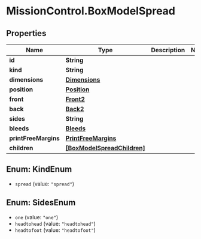 # MissionControl.BoxModelSpread

## Properties
Name | Type | Description | Notes
------------ | ------------- | ------------- | -------------
**id** | **String** |  | 
**kind** | **String** |  | 
**dimensions** | [**Dimensions**](Dimensions.md) |  | 
**position** | [**Position**](Position.md) |  | 
**front** | [**Front2**](Front2.md) |  | 
**back** | [**Back2**](Back2.md) |  | 
**sides** | **String** |  | 
**bleeds** | [**Bleeds**](Bleeds.md) |  | 
**printFreeMargins** | [**PrintFreeMargins**](PrintFreeMargins.md) |  | 
**children** | [**[BoxModelSpreadChildren]**](BoxModelSpreadChildren.md) |  | 

<a name="KindEnum"></a>
## Enum: KindEnum

* `spread` (value: `"spread"`)


<a name="SidesEnum"></a>
## Enum: SidesEnum

* `one` (value: `"one"`)
* `headtohead` (value: `"headtohead"`)
* `headtofoot` (value: `"headtofoot"`)


